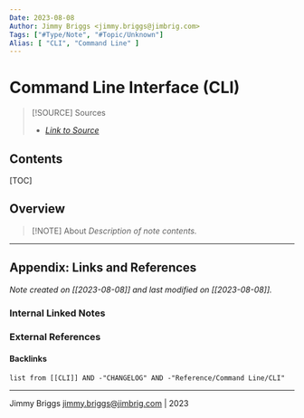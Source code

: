 ```yaml
---
Date: 2023-08-08
Author: Jimmy Briggs <jimmy.briggs@jimbrig.com>
Tags: ["#Type/Note", "#Topic/Unknown"]
Alias: [ "CLI", "Command Line" ]
---
```


# Command Line Interface (CLI)

> [!SOURCE] Sources
> - *[Link to Source]()*

## Contents

[TOC]

## Overview

> [!NOTE] About
> *Description of note contents.*


***

## Appendix: Links and References

*Note created on [[2023-08-08]] and last modified on [[2023-08-08]].*

### Internal Linked Notes

### External References

#### Backlinks

```dataview
list from [[CLI]] AND -"CHANGELOG" AND -"Reference/Command Line/CLI"
```


***

Jimmy Briggs <jimmy.briggs@jimbrig.com> | 2023

